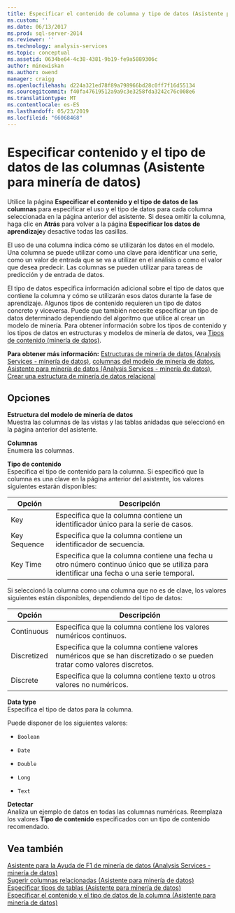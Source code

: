 ```yaml
---
title: Especificar el contenido de columna y tipo de datos (Asistente para minería de datos) | Microsoft Docs
ms.custom: ''
ms.date: 06/13/2017
ms.prod: sql-server-2014
ms.reviewer: ''
ms.technology: analysis-services
ms.topic: conceptual
ms.assetid: 0634be64-4c38-4381-9b19-fe9a5889306c
author: minewiskan
ms.author: owend
manager: craigg
ms.openlocfilehash: d224a321ed78f89a798966bd28c0ff7f16d55134
ms.sourcegitcommit: f40fa47619512a9a9c3e3258fda3242c76c008e6
ms.translationtype: MT
ms.contentlocale: es-ES
ms.lasthandoff: 05/23/2019
ms.locfileid: "66068468"
---
```

# <a name="specify-column-content-and-data-type-data-mining-wizard"></a>Especificar contenido y el tipo de datos de las columnas (Asistente para minería de datos)
  Utilice la página **Especificar el contenido y el tipo de datos de las columnas** para especificar el uso y el tipo de datos para cada columna seleccionada en la página anterior del asistente. Si desea omitir la columna, haga clic en **Atrás** para volver a la página **Especificar los datos de aprendizaje**y desactive todas las casillas.  
  
 El uso de una columna indica cómo se utilizarán los datos en el modelo. Una columna se puede utilizar como una clave para identificar una serie, como un valor de entrada que se va a utilizar en el análisis o como el valor que desea predecir. Las columnas se pueden utilizar para tareas de predicción y de entrada de datos.  
  
 El tipo de datos especifica información adicional sobre el tipo de datos que contiene la columna y cómo se utilizarán esos datos durante la fase de aprendizaje. Algunos tipos de contenido requieren un tipo de datos concreto y viceversa. Puede que también necesite especificar un tipo de datos determinado dependiendo del algoritmo que utilice al crear un modelo de minería. Para obtener información sobre los tipos de contenido y los tipos de datos en estructuras y modelos de minería de datos, vea [Tipos de contenido &#40;minería de datos&#41;](data-mining/content-types-data-mining.md).  
  
 **Para obtener más información:** [Estructuras de minería de datos &#40;Analysis Services - minería de datos&#41;](data-mining/mining-structures-analysis-services-data-mining.md), [columnas del modelo de minería de datos](data-mining/mining-model-columns.md), [Asistente para minería de datos &#40;Analysis Services - minería de datos&#41;](data-mining/data-mining-wizard-analysis-services-data-mining.md), [ Crear una estructura de minería de datos relacional](data-mining/create-a-relational-mining-structure.md)  
  
## <a name="options"></a>Opciones  
 **Estructura del modelo de minería de datos**  
 Muestra las columnas de las vistas y las tablas anidadas que seleccionó en la página anterior del asistente.  
  
 **Columnas**  
 Enumera las columnas.  
  
 **Tipo de contenido**  
 Especifica el tipo de contenido para la columna. Si especificó que la columna es una clave en la página anterior del asistente, los valores siguientes estarán disponibles:  
  
|Opción|Descripción|  
|------------|-----------------|  
|Key|Especifica que la columna contiene un identificador único para la serie de casos.|  
|Key Sequence|Especifica que la columna contiene un identificador de secuencia.|  
|Key Time|Especifica que la columna contiene una fecha u otro número continuo único que se utiliza para identificar una fecha o una serie temporal.|  
  
 Si seleccionó la columna como una columna que no es de clave, los valores siguientes están disponibles, dependiendo del tipo de datos:  
  
|Opción|Descripción|  
|------------|-----------------|  
|Continuous|Especifica que la columna contiene los valores numéricos continuos.|  
|Discretized|Especifica que la columna contiene valores numéricos que se han discretizado o se pueden tratar como valores discretos.|  
|Discrete|Especifica que la columna contiene texto u otros valores no numéricos.|  
  
 **Data type**  
 Especifica el tipo de datos para la columna.  
  
 Puede disponer de los siguientes valores:  
  
-   `Boolean`  
  
-   `Date`  
  
-   `Double`  
  
-   `Long`  
  
-   `Text`  
  
 **Detectar**  
 Analiza un ejemplo de datos en todas las columnas numéricas. Reemplaza los valores **Tipo de contenido** especificados con un tipo de contenido recomendado.  
  
## <a name="see-also"></a>Vea también  
 [Asistente para la Ayuda de F1 de minería de datos &#40;Analysis Services - minería de datos&#41;](data-mining-wizard-f1-help-analysis-services-data-mining.md)   
 [Sugerir columnas relacionadas &#40;Asistente para minería de datos&#41;](suggest-related-columns-data-mining-wizard.md)   
 [Especificar tipos de tablas &#40;Asistente para minería de datos&#41;](specify-table-types-data-mining-wizard.md)   
 [Especificar el contenido y el tipo de datos de la columna &#40;Asistente para minería de datos&#41;](specify-the-column-s-content-and-data-type-data-mining-wizard.md)  
  
  
